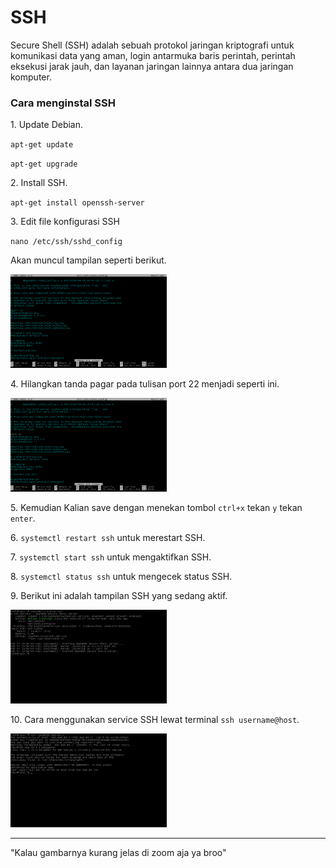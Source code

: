 # SSH
Secure Shell (SSH) adalah sebuah protokol jaringan kriptografi untuk komunikasi data yang aman, login antarmuka baris perintah, perintah eksekusi jarak jauh, dan layanan jaringan lainnya antara dua jaringan komputer.
<h3>Cara menginstal SSH</h3>
<p>1. Update Debian.</p>
<p><code>apt-get update</code></p>
<p><code>apt-get upgrade</code></p>
<p>2. Install SSH.</p>
<p><code>apt-get install openssh-server</code></p>
<p>3. Edit file konfigurasi SSH</p>
<p><code>nano /etc/ssh/sshd_config</code></p>
<p>Akan muncul tampilan seperti berikut.</p>
<img src="https://github.com/rofisikunyuk/SSH/blob/main/Screenshot/VirtualBox_DEBIAN10%5BSERVER%5D_07_02_2022_13_57_43.png" width="250" height="150">
<p>4. Hilangkan tanda pagar pada tulisan port 22 menjadi seperti ini.</p>
<img src="https://github.com/rofisikunyuk/SSH/blob/main/Screenshot/VirtualBox_DEBIAN10%5BSERVER%5D_07_02_2022_13_58_02.png" width="250" height="150">
<p>5. Kemudian Kalian save dengan menekan tombol <code>ctrl+x</code> tekan <code>y</code> tekan <code>enter</code>.</p>
<p>6. <code>systemctl restart ssh</code> untuk merestart SSH.</p>
<p>7. <code>systemctl start ssh</code> untuk mengaktifkan SSH.</p>
<p>8. <code>systemctl status ssh</code> untuk mengecek status SSH.</p>
<p>9. Berikut ini adalah tampilan SSH yang sedang aktif.</p>
<img src="https://github.com/rofisikunyuk/SSH/blob/main/Screenshot/VirtualBox_DEBIAN10%5BSERVER%5D_07_02_2022_13_58_27.png" width="250" height="150">
<p>10. Cara menggunakan service SSH lewat terminal <code>ssh username@host</code>.</p>
<img src="https://github.com/rofisikunyuk/SSH/blob/main/Screenshot/ssh%20terminal.png" width="250" height="150"><hr>
<p>"Kalau gambarnya kurang jelas di zoom aja ya broo"</p>
